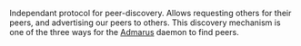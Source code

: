 Independant protocol for peer-discovery.
Allows requesting others for their peers, and advertising our peers to others.
This discovery mechanism is one of the three ways for the [Admarus](https://admarus.net) daemon to find peers.
